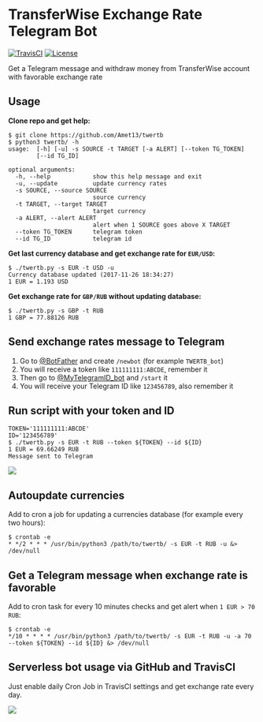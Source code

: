 # TransferWise Exchange Rate Telegram Bot

[![TravisCI](https://travis-ci.org/Amet13/twertb.svg?branch=master)](https://travis-ci.org/Amet13/twertb/)
[![License](https://img.shields.io/badge/license-GNU_GPLv3-red.svg)](https://www.gnu.org/licenses/gpl-3.0.html)

Get a Telegram message and withdraw money from TransferWise account with favorable exchange rate

## Usage

**Clone repo and get help:**
```
$ git clone https://github.com/Amet13/twertb
$ python3 twertb/ -h
usage:  [-h] [-u] -s SOURCE -t TARGET [-a ALERT] [--token TG_TOKEN]
        [--id TG_ID]

optional arguments:
  -h, --help            show this help message and exit
  -u, --update          update currency rates
  -s SOURCE, --source SOURCE
                        source currency
  -t TARGET, --target TARGET
                        target currency
  -a ALERT, --alert ALERT
                        alert when 1 SOURCE goes above X TARGET
  --token TG_TOKEN      telegram token
  --id TG_ID            telegram id
```

**Get last currency database and get exchange rate for `EUR/USD`:**
```
$ ./twertb.py -s EUR -t USD -u
Currency database updated (2017-11-26 18:34:27)
1 EUR = 1.193 USD
```

**Get exchange rate for `GBP/RUB` without updating database:**
```
$ ./twertb.py -s GBP -t RUB
1 GBP = 77.88126 RUB
```

## Send exchange rates message to Telegram

1. Go to [@BotFather](https://t.me/BotFather) and create `/newbot` (for example `TWERTB_bot`)
2. You will receive a token like `111111111:ABCDE`, remember it
3. Then go to [@MyTelegramID_bot](https://t.me/MyTelegramID_bot) and `/start` it
4. You will receive your Telegram ID like `123456789`, also remember it

## Run script with your token and ID

```
TOKEN='111111111:ABCDE'
ID='123456789'
$ ./twertb.py -s EUR -t RUB --token ${TOKEN} --id ${ID}
1 EUR = 69.66249 RUB
Message sent to Telegram
```

![](https://raw.githubusercontent.com/Amet13/twertb/master/misc/message.jpg)

## Autoupdate currencies

Add to cron a job for updating a currencies database (for example every two hours):
```
$ crontab -e
* */2 * * * /usr/bin/python3 /path/to/twertb/ -s EUR -t RUB -u &> /dev/null
```

## Get a Telegram message when exchange rate is favorable

Add to cron task for every 10 minutes checks and get alert when `1 EUR > 70 RUB`:
```
$ crontab -e
*/10 * * * * /usr/bin/python3 /path/to/twertb/ -s EUR -t RUB -u -a 70 --token ${TOKEN} --id ${ID} &> /dev/null
```

## Serverless bot usage via GitHub and TravisCI

Just enable daily Cron Job in TravisCI settings and get exchange rate every day.

![](https://raw.githubusercontent.com/Amet13/twertb/master/misc/cronjob.png)
